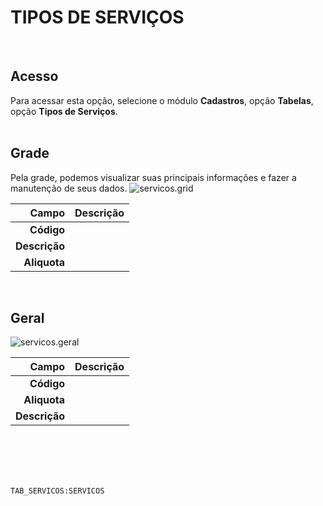 # TIPOS DE SERVIÇOS
<br>

## Acesso
Para acessar esta opção, selecione o módulo **Cadastros**, opção **Tabelas**, opção **Tipos de Serviços**.
<br>
<br>

## Grade
Pela grade, podemos visualizar suas principais informações e fazer a manutenção de seus dados.
![servicos.grid](https://raw.githubusercontent.com/netforcews/docs-erp/master/cadastros/imagens/servicos.grid.png)

Campo | Descrição
--:|---
**Código** | 
**Descrição** | 
**Aliquota** | 
<br>

## Geral
![servicos.geral](https://raw.githubusercontent.com/netforcews/docs-erp/master/cadastros/imagens/servicos.geral.png)

Campo | Descrição
--:|---
**Código** | 
**Aliquota** | 
**Descrição** | 
<br>
<br>
<br>
<br>

```TAB_SERVICOS:SERVICOS```

